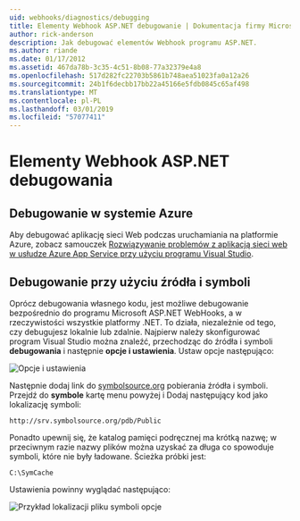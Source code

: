 ```yaml
---
uid: webhooks/diagnostics/debugging
title: Elementy Webhook ASP.NET debugowanie | Dokumentacja firmy Microsoft
author: rick-anderson
description: Jak debugować elementów Webhook programu ASP.NET.
ms.author: riande
ms.date: 01/17/2012
ms.assetid: 467da78b-3c35-4c51-8b08-77a32379e4a8
ms.openlocfilehash: 517d282fc22703b5861b748aea51023fa0a12a26
ms.sourcegitcommit: 24b1f6decbb17bb22a45166e5fdb0845c65af498
ms.translationtype: MT
ms.contentlocale: pl-PL
ms.lasthandoff: 03/01/2019
ms.locfileid: "57077411"
---
```

# <a name="aspnet-webhooks-debugging"></a>Elementy Webhook ASP.NET debugowania  

## <a name="debugging-in-azure"></a>Debugowanie w systemie Azure

Aby debugować aplikację sieci Web podczas uruchamiania na platformie Azure, zobacz samouczek [Rozwiązywanie problemów z aplikacją sieci web w usłudze Azure App Service przy użyciu programu Visual Studio](https://azure.microsoft.com/documentation/articles/web-sites-dotnet-troubleshoot-visual-studio/#webserverlogs).

## <a name="debugging-with-source-and-symbols"></a>Debugowanie przy użyciu źródła i symboli

Oprócz debugowania własnego kodu, jest możliwe debugowanie bezpośrednio do programu Microsoft ASP.NET WebHooks, a w rzeczywistości wszystkie platformy .NET. To działa, niezależnie od tego, czy debugujesz lokalnie lub zdalnie. Najpierw należy skonfigurować program Visual Studio można znaleźć, przechodząc do źródła i symboli **debugowania** i następnie **opcje i ustawienia**. Ustaw opcje następująco:

![Opcje i ustawienia](_static/SourceSymbols.png)

Następnie dodaj link do [symbolsource.org](http://symbolsource.org) pobierania źródła i symboli. Przejdź do **symbole** kartę menu powyżej i Dodaj następujący kod jako lokalizację symboli:

```
http://srv.symbolsource.org/pdb/Public
```

Ponadto upewnij się, że katalog pamięci podręcznej ma krótką nazwę; w przeciwnym razie nazwy plików można uzyskać za długa co spowoduje symboli, które nie były ładowane. Ścieżka próbki jest:

```
C:\SymCache
```

Ustawienia powinny wyglądać następująco:

![Przykład lokalizacji pliku symboli opcje](_static/SymSource.png)
